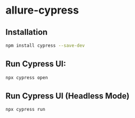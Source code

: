 # allure-cypress

## Installation

```bash
npm install cypress --save-dev
```

## Run Cypress UI:
```bash
npx cypress open
```

## Run Cypress UI (Headless Mode) 
```bash
npx cypress run
```
